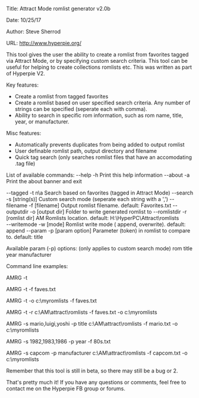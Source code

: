 Title: Attract Mode romlist generator v2.0b

Date: 10/25/17

Author: Steve Sherrod

URL: http://www.hyperpie.org/

This tool gives the user the ability to create a romlist from favorites tagged via Attract Mode, or by
specifying custom search criteria. This tool can be useful for helping to create collections romlists etc.
This was written as part of Hyperpie V2.

Key features:

- Create a romlist from tagged favorites
- Create a romlist based on user specified search criteria. Any number of strings can be specified (seperate each with comma).
- Ability to search in specific rom information, such as rom name, title, year, or manufacturer.

Misc features:

- Automatically prevents duplicates from being added to output romlist
- User definable romlist path, output directory and filename
- Quick tag search (only searches romlist files that have an accomodating .tag file)

List of available commands:
--help          -h                              Print this help information
--about         -a                              Print the about banner and exit

--tagged        -t      n\a                     Search based on favorites (tagged in Attract Mode)
--search        -s      [string(s)]             Custom search mode (seperate each string with a ',')
--filename      -f      [filename]              Output romlist filename. default: Favorites.txt
--outputdir     -o      [output dir]            Folder to write generated romlist to
--romlistdir    -r      [romlist dir]           AM Romlists location. default: H:\HyperPC\Attract\romlists\
--writemode     -w      [mode]                  Romlist write mode ( append, overwrite). default: append
--param         -p      [param option]          Parameter (token) in romlist to compare to. default: title

Available param (-p) options:   (only applies to custom search mode)
rom     title           year            manufacturer

Command line examples:

AMRG -t

AMRG -t -f faves.txt

AMRG -t -o c:\myromlists -f faves.txt

AMRG -t -r c:\AM\attract\romlists -f faves.txt -o c:\myromlists

AMRG -s mario,luigi,yoshi -p title c:\AM\attract\romlists -f mario.txt -o c:\myromlists

AMRG -s 1982,1983,1986 -p year -f 80s.txt

AMRG -s capcom -p manufacturer c:\AM\attract\romlists -f capcom.txt -o c:\myromlists

Remember that this tool is still in beta, so there may still be a bug or 2.

That's pretty much it! If you have any questions or comments, feel free to contact me on the Hyperpie FB group or forums.
